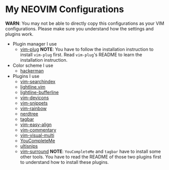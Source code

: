 # My NEOVIM Configurations

**WARN**: You may not be able to directly copy this configurations as your VIM configurations. Please make sure you understand how the settings and plugins work.
- Plugin manager I use
  - [vim-plug](https://github.com/junegunn/vim-plug)
  **NOTE**: You have to follow the installation instruction to install `vim-plug` first. Read `vim-plug`'s README to learn the installation instruction.
- Color scheme I use
  - [hackerman](https://github.com/mr-ubik/vim-hackerman-syntax)
- Plugins I use
  - [vim-searchindex](https://github.com/google/vim-searchindex)
  - [lightline.vim](https://github.com/itchyny/lightline.vim)
  - [lightline-bufferline](https://github.com/mengelbrecht/lightline-bufferline)
  - [vim-devicons](https://github.com/ryanoasis/vim-devicons)
  - [vim-snippets](https://github.com/honza/vim-snippets)
  - [vim-rainbow](https://github.com/frazrepo/vim-rainbow)
  - [nerdtree](https://github.com/preservim/nerdtree)
  - [tagbar](https://github.com/preservim/tagbar)
  - [vim-easy-align](https://github.com/junegunn/vim-easy-align)
  - [vim-commentary](https://github.com/tpope/vim-commentary)
  - [vim-visual-multi](https://github.com/mg979/vim-visual-multi)
  - [YouCompleteMe](https://github.com/ycm-core/YouCompleteMe)
  - [ultisnips](https://github.com/SirVer/ultisnips)
  - [vim-surround](https://github.com/tpope/vim-surround)
  **NOTE**: `YouCompleteMe` and `tagbar` have to install some other tools. You have to read the README of those two plugins first to understand how to install these plugins.

